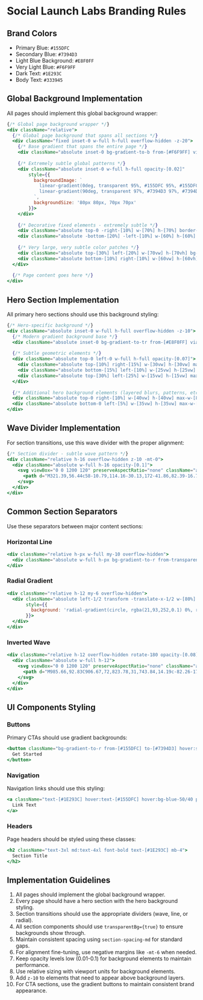 # Social Launch Labs Branding Rules

## Brand Colors
- Primary Blue: `#155DFC`
- Secondary Blue: `#7394D3`
- Light Blue Background: `#E8F0FF`
- Very Light Blue: `#F6F9FF`
- Dark Text: `#1E293C`
- Body Text: `#333945`

## Global Background Implementation
All pages should implement this global background wrapper:

```jsx
{/* Global page background wrapper */}
<div className="relative">
  {/* Global page background that spans all sections */}
  <div className="fixed inset-0 w-full h-full overflow-hidden -z-20">
    {/* Base gradient that spans the entire page */}
    <div className="absolute inset-0 bg-gradient-to-b from-[#F6F9FF] via-white to-[#F6F9FF] w-full h-full"></div>
    
    {/* Extremely subtle global patterns */}
    <div className="absolute inset-0 w-full h-full opacity-[0.02]" 
        style={{
          backgroundImage: `
            linear-gradient(0deg, transparent 95%, #155DFC 95%, #155DFC 96%, transparent 96%),
            linear-gradient(90deg, transparent 97%, #7394D3 97%, #7394D3 98%, transparent 98%)
          `,
          backgroundSize: '80px 80px, 70px 70px'
        }}>
    </div>
    
    {/* Decorative fixed elements - extremely subtle */}
    <div className="absolute top-0 -right-[10%] w-[70%] h-[70%] border-l border-[#155DFC]/5 rounded-l-full"></div>
    <div className="absolute -bottom-[20%] -left-[10%] w-[60%] h-[60%] border-t border-r border-[#7394D3]/5 rounded-tr-full"></div>
    
    {/* Very large, very subtle color patches */}
    <div className="absolute top-[30%] left-[20%] w-[70vw] h-[70vh] bg-[#155DFC] rounded-full mix-blend-multiply filter blur-[200px] opacity-[0.01]"></div>
    <div className="absolute bottom-[10%] right-[10%] w-[60vw] h-[60vh] bg-[#7394D3] rounded-full mix-blend-multiply filter blur-[180px] opacity-[0.01]"></div>
  </div>
  
  {/* Page content goes here */}
</div>
```

## Hero Section Implementation
All primary hero sections should use this background styling:

```jsx
{/* Hero-specific background */}
<div className="absolute inset-0 w-full h-full overflow-hidden -z-10">
  {/* Modern gradient background base */}
  <div className="absolute inset-0 bg-gradient-to-tr from-[#E8F0FF] via-[#F6F9FF] to-white w-full h-full"></div>
  
  {/* Subtle geometric elements */}
  <div className="absolute top-0 left-0 w-full h-full opacity-[0.07]">
    <div className="absolute top-[10%] right-[15%] w-[30vw] h-[30vw] max-w-[600px] max-h-[600px] rounded-full border border-[#155DFC]/20"></div>
    <div className="absolute bottom-[15%] left-[10%] w-[25vw] h-[25vw] max-w-[500px] max-h-[500px] rounded-full border border-[#7394D3]/30"></div>
    <div className="absolute top-[30%] left-[25%] w-[15vw] h-[15vw] max-w-[300px] max-h-[300px] rounded-full border border-[#155DFC]/10"></div>
  </div>
  
  {/* Additional hero background elements (layered blurs, patterns, etc.) */}
  <div className="absolute top-0 right-[10%] w-[40vw] h-[40vw] max-w-[800px] max-h-[800px] bg-[#155DFC] rounded-full mix-blend-multiply filter blur-[120px] opacity-[0.03]"></div>
  <div className="absolute bottom-0 left-[5%] w-[35vw] h-[35vw] max-w-[700px] max-h-[700px] bg-[#7394D3] rounded-full mix-blend-multiply filter blur-[100px] opacity-[0.04]"></div>
</div>
```

## Wave Divider Implementation
For section transitions, use this wave divider with the proper alignment:

```jsx
{/* Section divider - subtle wave pattern */}
<div className="relative h-16 overflow-hidden z-10 -mt-0">
  <div className="absolute w-full h-16 opacity-[0.1]">
    <svg viewBox="0 0 1200 120" preserveAspectRatio="none" className="absolute w-full h-full">
      <path d="M321.39,56.44c58-10.79,114.16-30.13,172-41.86,82.39-16.72,168.19-17.73,250.45-.39C823.78,31,906.67,72,985.66,92.83c70.05,18.48,146.53,26.09,214.34,3V0H0V27.35A600.21,600.21,0,0,0,321.39,56.44Z" fill="#155DFC"></path>
    </svg>
  </div>
</div>
```

## Common Section Separators
Use these separators between major content sections:

### Horizontal Line
```jsx
<div className="relative h-px w-full my-10 overflow-hidden">
  <div className="absolute w-full h-px bg-gradient-to-r from-transparent via-[#155DFC]/10 to-transparent"></div>
</div>
```

### Radial Gradient
```jsx
<div className="relative h-12 my-6 overflow-hidden">
  <div className="absolute left-1/2 transform -translate-x-1/2 w-[80%] h-12 bg-radial-gradient opacity-[0.03]"
       style={{
         background: 'radial-gradient(circle, rgba(21,93,252,0.1) 0%, rgba(255,255,255,0) 70%)'
       }}>
  </div>
</div>
```

### Inverted Wave
```jsx
<div className="relative h-12 overflow-hidden rotate-180 opacity-[0.08]">
  <div className="absolute w-full h-12">
    <svg viewBox="0 0 1200 120" preserveAspectRatio="none" className="absolute w-full h-full">
      <path d="M985.66,92.83C906.67,72,823.78,31,743.84,14.19c-82.26-17.34-168.06-16.33-250.45.39-57.84,11.73-114,31.07-172,41.86A600.21,600.21,0,0,1,0,27.35V120H1200V95.8C1132.19,118.92,1055.71,111.31,985.66,92.83Z" fill="#7394D3"></path>
    </svg>
  </div>
</div>
```

## UI Components Styling

### Buttons
Primary CTAs should use gradient backgrounds:
```jsx
<button className="bg-gradient-to-r from-[#155DFC] to-[#7394D3] hover:shadow-lg hover:shadow-blue-300/20 text-white font-medium px-5 py-2.5 rounded-md transition duration-300">
  Get Started
</button>
```

### Navigation
Navigation links should use this styling:
```jsx
<a className="text-[#1E293C] hover:text-[#155DFC] hover:bg-blue-50/40 px-3 py-2 rounded-md transition duration-300">
  Link Text
</a>
```

### Headers
Page headers should be styled using these classes:
```jsx
<h2 className="text-3xl md:text-4xl font-bold text-[#1E293C] mb-4">
  Section Title
</h2>
```

## Implementation Guidelines

1. All pages should implement the global background wrapper.
2. Every page should have a hero section with the hero background styling.
3. Section transitions should use the appropriate dividers (wave, line, or radial).
4. All section components should use `transparentBg={true}` to ensure backgrounds show through.
5. Maintain consistent spacing using `section-spacing-md` for standard gaps.
6. For alignment fine-tuning, use negative margins like `-mt-6` when needed.
7. Keep opacity levels low (0.01-0.1) for background elements to maintain performance.
8. Use relative sizing with viewport units for background elements.
9. Add `z-10` to elements that need to appear above background layers.
10. For CTA sections, use the gradient buttons to maintain consistent brand appearance. 